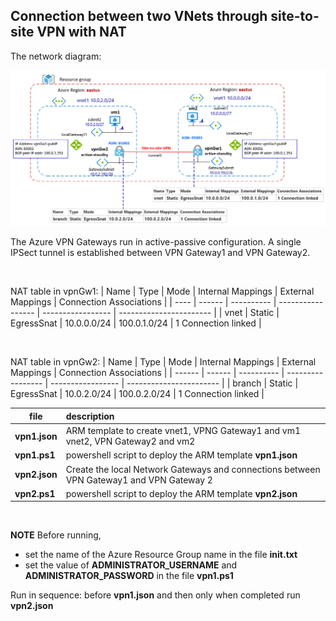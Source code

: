 <properties
pageTitle= 'site-to-site VPN with NAT'
description= "site-to-site VPN with NAT"
documentationcenter: na
services=""
documentationCenter="na"
authors="fabferri"
manager=""
editor=""/>

<tags
   ms.service="configuration-Example-Azure"
   ms.devlang="na"
   ms.topic="article"
   ms.tgt_pltfrm="na"
   ms.workload="na"
   ms.date="30/08/2021"
   ms.author="fabferri" />

## Connection between two VNets through site-to-site VPN with NAT

The network diagram:

[![1]][1]

The Azure VPN Gateways run in active-passive configuration. A single IPSect tunnel is established between VPN Gateway1 and VPN Gateway2. 

<br>

NAT table in vpnGw1:
| Name | Type   | Mode       | Internal Mappings | External Mappings | Connection Associations |
| ---- | ------ | ---------- | ----------------- | ----------------- | ----------------------- |
| vnet | Static | EgressSnat | 10.0.0.0/24       | 100.0.1.0/24      | 1 Connection linked     |

<br>

NAT table in vpnGw2:
| Name   | Type   | Mode       | Internal Mappings | External Mappings | Connection Associations |
| ------ | ------ | ---------- | ----------------- | ----------------- | ----------------------- |
| branch | Static | EgressSnat | 10.0.2.0/24       | 100.0.2.0/24      | 1 Connection linked     |


| file                     | description                                                               |       
| ------------------------ |:------------------------------------------------------------------------- |
| **vpn1.json**            | ARM template to create vnet1, VPNG Gateway1 and vm1 <br> vnet2, VPN Gateway2 and vm2 |
| **vpn1.ps1**             | powershell script to deploy the ARM template **vpn1.json**                |
| **vpn2.json**            | Create the local Network Gateways and connections between VPN Gateway1 and VPN Gateway 2  |
| **vpn2.ps1**             | powershell script to deploy the ARM template **vpn2.json**                |

<br>

**NOTE**
Before running, 
- set the name of the Azure Resource Group name in the file **init.txt**
- set the value of **ADMINISTRATOR_USERNAME** and **ADMINISTRATOR_PASSWORD** in the file **vpn1.ps1** 

Run in sequence: before **vpn1.json** and then only when completed run **vpn2.json**

<!--Image References-->

[1]: ./media/network-diagram.png "network diagram"


<!--Link References-->

